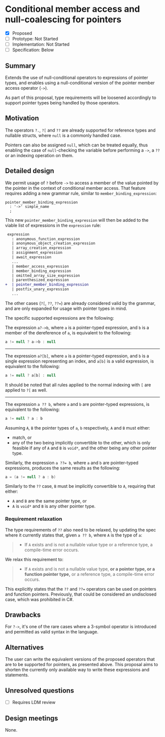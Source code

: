 # Conditional member access and null-coalescing for pointers

* [x] Proposed
* [ ] Prototype: Not Started
* [ ] Implementation: Not Started
* [ ] Specification: Below

## Summary
[summary]: #summary

Extends the use of null-conditional operators to expressions of pointer types, and enables using a null-conditional version of the pointer member access operator (`->`).

As part of this proposal, type requirements will be loosened accordingly to support pointer types being handled by those operators.

## Motivation
[motivation]: #motivation

The operators `?.`, `?[` and `??` are already supported for reference types and nullable structs, where `null` is a commonly handled case.

Pointers can also be assigned `null`, which can be treated equally, thus enabling the case of `null`-checking the variable before performing a `->`, a `??` or an indexing operation on them.

## Detailed design
[design]: #detailed-design

We permit usage of `?` before `->` to access a member of the value pointed by the pointer in the context of conditional member access. That feature requires adding a new grammar rule, similar to `member_binding_expression`:

```antlr
pointer_member_binding_expression
  : '->' simple_name
  ;
```

This new `pointer_member_binding_expression` will then be added to the viable list of expressions in the `expression` rule:

```diff
 expression
   : anonymous_function_expression
   | anonymous_object_creation_expression
   | array_creation_expression
   | assignment_expression
   | await_expression
   ...
   | member_access_expression
   | member_binding_expression
   | omitted_array_size_expression
   | parenthesized_expression
+  | pointer_member_binding_expression
   | postfix_unary_expression
   ...
```

The other cases (`?[`, `??`, `??=`) are already considered valid by the grammar, and are only expanded for usage with pointer types in mind.

The specific supported expressions are the following:

The expression `a?->b`, where `a` is a pointer-typed expression, and `b` is a member of the dereference of `a`, is equivalent to the following:
```csharp
a != null ? a->b : null
```

---

The expression `a?[b]`, where `a` is a pointer-typed expression, and `b` is a single expression representing an index, and `a[b]` is a valid expression, is equivalent to the following:
```csharp
a != null ? a[b] : null
```

It should be noted that all rules applied to the normal indexing with `[` are applied to `?[` as well.

---

The expression `a ?? b`, where `a` and `b` are pointer-typed expressions, is equivalent to the following:
```csharp
a != null ? a : b
```

Assuming `A`, `B` the pointer types of `a`, `b` respectively, `A` and `B` must either:
- match, or
- any of the two being implicitly convertible to the other, which is only feasible if any of `A` and `B` is `void*`, and the other being any other pointer type.

Similarly, the expression `a ??= b`, where `a` and `b` are pointer-typed expressions, produces the same results as the following:
```csharp
a = (a != null ? a : b)
```

Similarly to the `??` case, `B` must be implicitly convertible to `A`, requiring that either:
- `A` and `B` are the same pointer type, or
- `A` is `void*` and `B` is any other pointer type.

### Requirement relaxation
[requirements]: #requirement-relaxation

The type requirements of `??` also need to be relaxed, by updating the spec where it currently states that, given `a ?? b`, where `A` is the type of `a`:

> - If `A` exists and is not a nullable value type or a reference type, a compile-time error occurs.

We relax this requirement to:

> - If `A` exists and is not a nullable value type, **or a pointer type, or a function pointer type,** or a reference type, a compile-time error occurs.

This explicitly states that the `??` and `??=` operators can be used on pointers and function pointers. Previously, that could be considered an undisclosed case, which was prohibited in C#.

## Drawbacks
[drawbacks]: #drawbacks

For `?->`, it's one of the rare cases where a 3-symbol operator is introduced and permitted as valid syntax in the language.

## Alternatives
[alternatives]: #alternatives

The user can write the equivalent versions of the proposed operators that are to be supported for pointers, as presented above. This proposal aims to shorten the currently only available way to write these expressions and statements.

## Unresolved questions
[unresolved]: #unresolved-questions

- [ ] Requires LDM review

## Design meetings

None.
